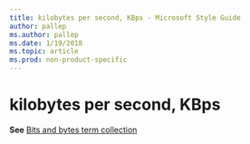```yaml
---
title: kilobytes per second, KBps - Microsoft Style Guide
author: pallep
ms.author: pallep
ms.date: 1/19/2018
ms.topic: article
ms.prod: non-product-specific
---
```


# kilobytes per second, KBps

**See** [Bits and bytes term collection](/style-guide/a-z-word-list-term-collections/term-collections/bits-bytes-terms)
